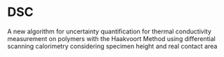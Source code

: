 # DSC
A new algorithm for uncertainty quantification for thermal conductivity measurement on polymers with the Haakvoort Method using differential scanning calorimetry considering specimen height and real contact area
